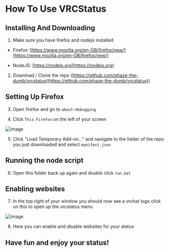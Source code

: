# How To Use VRCStatus

## Installing And Downloading
1) Make sure you have firefox and nodejs installed

- Firefox: [https://www.mozilla.org/en-GB/firefox/new/](https://www.mozilla.org/en-GB/firefox/new/)
    
- NodeJS: [https://nodejs.org](https://nodejs.org)
 
2) Download / Clone the repo ([https://github.com/phaze-the-dumb/vrcstatus](https://github.com/phaze-the-dumb/vrcstatus))

## Setting Up Firefox
3) Open firefox and go to `about:debugging`

4) Click `This Firefox` on the left of your screen

![image](https://user-images.githubusercontent.com/57566773/189522765-602e3a43-475a-4a2b-9751-d90315e0b3c6.png)

5) Click "Load Temporary Add-on…" and navigate to the folder of the repo you just downloaded and select `manifest.json`

## Running the node script
6) Open this folder back up again and double click `run.bat`

## Enabling websites
7) In the top right of your window you should now see a vrchat logo click on this to open up the vrcstatus menu

![image](https://user-images.githubusercontent.com/57566773/189522880-84fe1f16-38ec-4009-9a65-b673ccda749a.png)

8) Here you can enable and disable websites for your status

## Have fun and enjoy your status!
